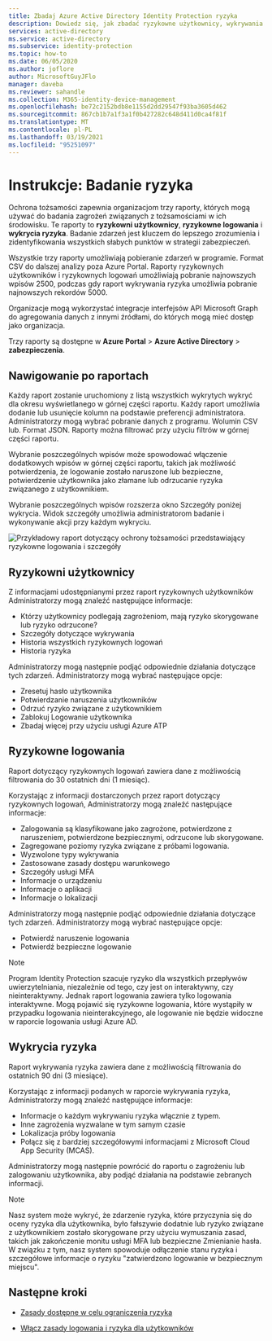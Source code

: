 ```yaml
---
title: Zbadaj Azure Active Directory Identity Protection ryzyka
description: Dowiedz się, jak zbadać ryzykowne użytkownicy, wykrywania i logowania w Azure Active Directory Identity Protection
services: active-directory
ms.service: active-directory
ms.subservice: identity-protection
ms.topic: how-to
ms.date: 06/05/2020
ms.author: joflore
author: MicrosoftGuyJFlo
manager: daveba
ms.reviewer: sahandle
ms.collection: M365-identity-device-management
ms.openlocfilehash: be72c2152bdb8e1155d2dd29547f93ba3605d462
ms.sourcegitcommit: 867cb1b7a1f3a1f0b427282c648d411d0ca4f81f
ms.translationtype: MT
ms.contentlocale: pl-PL
ms.lasthandoff: 03/19/2021
ms.locfileid: "95251097"
---
```

# <a name="how-to-investigate-risk"></a>Instrukcje: Badanie ryzyka

Ochrona tożsamości zapewnia organizacjom trzy raporty, których mogą używać do badania zagrożeń związanych z tożsamościami w ich środowisku. Te raporty to **ryzykowni użytkownicy**, **ryzykowne logowania** i **wykrycia ryzyka**. Badanie zdarzeń jest kluczem do lepszego zrozumienia i zidentyfikowania wszystkich słabych punktów w strategii zabezpieczeń.

Wszystkie trzy raporty umożliwiają pobieranie zdarzeń w programie. Format CSV do dalszej analizy poza Azure Portal. Raporty ryzykownych użytkowników i ryzykownych logowań umożliwiają pobranie najnowszych wpisów 2500, podczas gdy raport wykrywania ryzyka umożliwia pobranie najnowszych rekordów 5000.

Organizacje mogą wykorzystać integracje interfejsów API Microsoft Graph do agregowania danych z innymi źródłami, do których mogą mieć dostęp jako organizacja.

Trzy raporty są dostępne w **Azure Portal**  >  **Azure Active Directory**  >  **zabezpieczenia**.

## <a name="navigating-the-reports"></a>Nawigowanie po raportach

Każdy raport zostanie uruchomiony z listą wszystkich wykrytych wykryć dla okresu wyświetlanego w górnej części raportu. Każdy raport umożliwia dodanie lub usunięcie kolumn na podstawie preferencji administratora. Administratorzy mogą wybrać pobranie danych z programu. Wolumin CSV lub. Format JSON. Raporty można filtrować przy użyciu filtrów w górnej części raportu.

Wybranie poszczególnych wpisów może spowodować włączenie dodatkowych wpisów w górnej części raportu, takich jak możliwość potwierdzenia, że logowanie zostało naruszone lub bezpieczne, potwierdzenie użytkownika jako złamane lub odrzucanie ryzyka związanego z użytkownikiem.

Wybranie poszczególnych wpisów rozszerza okno Szczegóły poniżej wykrycia. Widok szczegóły umożliwia administratorom badanie i wykonywanie akcji przy każdym wykryciu. 

![Przykładowy raport dotyczący ochrony tożsamości przedstawiający ryzykowne logowania i szczegóły](./media/howto-identity-protection-investigate-risk/identity-protection-risky-sign-ins-report.png)

## <a name="risky-users"></a>Ryzykowni użytkownicy

Z informacjami udostępnianymi przez raport ryzykownych użytkowników Administratorzy mogą znaleźć następujące informacje:

- Którzy użytkownicy podlegają zagrożeniom, mają ryzyko skorygowane lub ryzyko odrzucone?
- Szczegóły dotyczące wykrywania
- Historia wszystkich ryzykownych logowań
- Historia ryzyka
 
Administratorzy mogą następnie podjąć odpowiednie działania dotyczące tych zdarzeń. Administratorzy mogą wybrać następujące opcje:

- Zresetuj hasło użytkownika
- Potwierdzanie naruszenia użytkowników
- Odrzuć ryzyko związane z użytkownikiem
- Zablokuj Logowanie użytkownika
- Zbadaj więcej przy użyciu usługi Azure ATP

## <a name="risky-sign-ins"></a>Ryzykowne logowania

Raport dotyczący ryzykownych logowań zawiera dane z możliwością filtrowania do 30 ostatnich dni (1 miesiąc).

Korzystając z informacji dostarczonych przez raport dotyczący ryzykownych logowań, Administratorzy mogą znaleźć następujące informacje:

- Zalogowania są klasyfikowane jako zagrożone, potwierdzone z naruszeniem, potwierdzone bezpiecznymi, odrzucone lub skorygowane.
- Zagregowane poziomy ryzyka związane z próbami logowania.
- Wyzwolone typy wykrywania
- Zastosowane zasady dostępu warunkowego
- Szczegóły usługi MFA
- Informacje o urządzeniu
- Informacje o aplikacji
- Informacje o lokalizacji

Administratorzy mogą następnie podjąć odpowiednie działania dotyczące tych zdarzeń. Administratorzy mogą wybrać następujące opcje:

- Potwierdź naruszenie logowania
- Potwierdź bezpieczne logowanie

> [!NOTE] 
> Program Identity Protection szacuje ryzyko dla wszystkich przepływów uwierzytelniania, niezależnie od tego, czy jest on interaktywny, czy nieinteraktywny. Jednak raport logowania zawiera tylko logowania interaktywne. Mogą pojawić się ryzykowne logowania, które wystąpiły w przypadku logowania nieinterakcyjnego, ale logowanie nie będzie widoczne w raporcie logowania usługi Azure AD.

## <a name="risk-detections"></a>Wykrycia ryzyka

Raport wykrywania ryzyka zawiera dane z możliwością filtrowania do ostatnich 90 dni (3 miesiące).

Korzystając z informacji podanych w raporcie wykrywania ryzyka, Administratorzy mogą znaleźć następujące informacje:

- Informacje o każdym wykrywaniu ryzyka włącznie z typem.
- Inne zagrożenia wyzwalane w tym samym czasie
- Lokalizacja próby logowania
- Połącz się z bardziej szczegółowymi informacjami z Microsoft Cloud App Security (MCAS).

Administratorzy mogą następnie powrócić do raportu o zagrożeniu lub zalogowaniu użytkownika, aby podjąć działania na podstawie zebranych informacji.

> [!NOTE] 
> Nasz system może wykryć, że zdarzenie ryzyka, które przyczynia się do oceny ryzyka dla użytkownika, było fałszywie dodatnie lub ryzyko związane z użytkownikiem zostało skorygowane przy użyciu wymuszania zasad, takich jak zakończenie monitu usługi MFA lub bezpieczne Zmienianie hasła. W związku z tym, nasz system spowoduje odłączenie stanu ryzyka i szczegółowe informacje o ryzyku "zatwierdzono logowanie w bezpiecznym miejscu". 


## <a name="next-steps"></a>Następne kroki

- [Zasady dostępne w celu ograniczenia ryzyka](concept-identity-protection-policies.md)

- [Włącz zasady logowania i ryzyka dla użytkowników](howto-identity-protection-configure-risk-policies.md)
